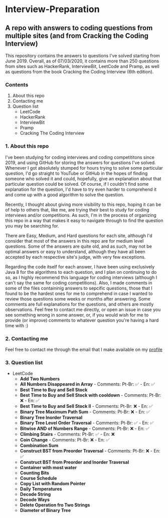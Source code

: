 # Interview-Preparation

## A repo with answers to coding questions from multiple sites (and from Cracking the Coding Interview)

This repository contains the answers to questions I've solved starting from June 2019. Overall, as of 07/03/2020, it contains more than 250 questions from sites such as HackerRank, InterviewBit, LeetCode and Pramp, as well as questions from the book Cracking the Coding Interview (6th edition).

### Contents

1. About this repo
2. Contacting me
3. Question list
   - LeetCode
   - HackerRank
   - InterviewBit
   - Pramp
   - Cracking The Coding Interview
   
### 1. About this repo

I've been studying for coding interviews and coding competititons since 2019, and using GitHub for storing the answers for questions I've solved. Whenever I got absolutely stumped for hours trying to solve some particular question, I'd go straight to YouTube or GitHub in the hopes of finding someone who solved it and could, hopefully, give an explanation about that particular question could be solved. Of course, if I couldn't find some explanation for the question, I'd have to try even harder to comprehend it and come up with a good algorithm to solve the question. 

Recently, I thought about giving more visibility to this repo, hoping it can be of help to others that, like me, are trying their best to study for coding interviews and/or competitions. As such, I'm in the process of organizing this repo in a way that makes it easy to navigate through to find the question you may be searching for.

There are Easy, Medium, and Hard questions for each site, although I'd consider that most of the answers in this repo are for medium level questions. Some of the answers are quite old, and as such, may not be optimal answers or easy to understand, although they have all been accepted by each respective site's judge, with very few exceptions.

Regarding the code itself for each answer, I have been using exclusively Java 8 for the algorithms to each question, and I plan on continuing to do so, as I highly recommend this language for coding interviews (although I can't say the same for coding competitions). Also, I made comments in some of the files containinig answers to sepcific questions, those that I found to be the hardest ones for me to comprehend in case I wanted to review those questions some weeks or months after answering. Some comments are full explanations for the questions, and others are mostly observations. Feel free to contact me directly, or open an issue in case you see something wrong in some answer, or, if you would wish for me to provide (or improve) comments to whatever question you're having a hard time with :)

### 2. Contacting me

Feel free to contact me through the email that I make available on my [profile](https://github.com/luisfilipels/)

### 3. Question list

- LeetCode
  - **Add Two Numbers**
  - **All Numbers Disappeared in Array** - Comments: Pt-Br: :white_check_mark: - En: :white_check_mark:
  - **Best Time to Buy and Sell Stock**
  - **Best Time to Buy and Sell Stock with cooldown** - Comments: Pt-Br: :x: - En: :white_check_mark:
  - **Best Time to Buy and Sell Stock II** - Comments: Pt-Br: :x: - En: :white_check_mark:
  - **Binary Tree Maximum Path Sum** - Comments: Pt-Br: :x: - En: :white_check_mark:
  - **Binary Tree Inorder Traversal**
  - **Binary Tree Level Order Traversal** - Comments: Pt-Br: :white_check_mark: - En: :white_check_mark:
  - **Bitwise AND of Numbers Range** - Comments: Pt-Br: :x: - En: :white_check_mark:
  - **Climbing Stairs** - Comments: Pt-Br: :white_check_mark: - En: :x:
  - **Coin Change** - Comments: Pt-Br: :x: - En: :white_check_mark:
  - **Combination Sum**
  - **Construct BST from Preorder Traversal** - Comments: Pt-Br: :x: - En: :white_check_mark:
  - **Construct BST from Preorder and Inorder Traversal**
  - **Container with most water**
  - **Counting Bits**
  - **Course Schedule**
  - **Copy List with Random Pointer**
  - **Daily Temperatures**
  - **Decode String**
  - **Decode Ways**
  - **Delete Operation fro Two Strings**
  - **Diameter of Binary Tree**
  
